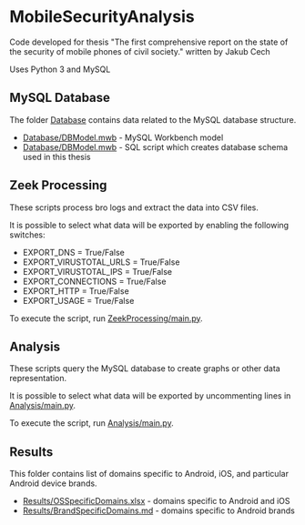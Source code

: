 # MobileSecurityAnalysis
Code developed for thesis "The first comprehensive report on the state of the security of mobile phones of civil society." written by Jakub Cech

Uses Python 3 and MySQL

## MySQL Database
The folder [Database](Database) contains data related to the MySQL database structure.

* [Database/DBModel.mwb](Database/DBModel.mwb) - MySQL Workbench model
* [Database/DBModel.mwb](Database/DBModel.mwb) - SQL script which creates database schema used in this thesis


## Zeek Processing
These scripts process bro logs and extract the data into CSV files. 

It is possible to select what data will be exported by enabling the following switches:
* EXPORT_DNS = True/False
* EXPORT_VIRUSTOTAL_URLS = True/False
* EXPORT_VIRUSTOTAL_IPS = True/False
* EXPORT_CONNECTIONS = True/False
* EXPORT_HTTP = True/False
* EXPORT_USAGE = True/False

To execute the script, run [ZeekProcessing/main.py](ZeekProcessing/main.py).

## Analysis
These scripts query the MySQL database to create graphs or other data representation.

It is possible to select what data will be exported by uncommenting lines in [Analysis/main.py](Analysis/main.py).

To execute the script, run [Analysis/main.py](Analysis/main.py).

## Results
This folder contains list of domains specific to Android, iOS, and particular Android device brands.


* [Results/OSSpecificDomains.xlsx](Results/OSSpecificDomains.xlsx) - domains specific to Android and iOS
* [Results/BrandSpecificDomains.md](Results/BrandSpecificDomains.md) - domains specific to Android brands

